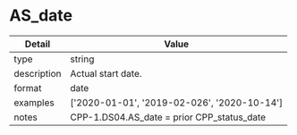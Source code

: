 # AS_date
| Detail | Value |
| ------ | ----- |
| type | string |
| description | Actual start date. |
| format | date |
| examples | ['2020-01-01', '2019-02-026', '2020-10-14'] |
| notes | CPP-1.DS04.AS_date = prior CPP_status_date |
